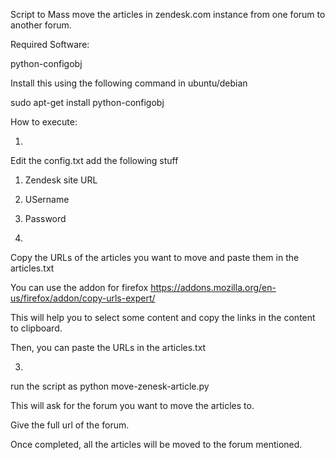 Script to Mass move the articles in zendesk.com instance
from one forum to another forum.



Required Software:

python-configobj

Install this using the following command in ubuntu/debian

sudo apt-get install python-configobj




How to execute:


1.
Edit the config.txt
add the following stuff

1. Zendesk site URL
2. USername
3. Password

2.
Copy the URLs of the articles you want to move and
paste them in the articles.txt

You can use the addon for firefox 
https://addons.mozilla.org/en-us/firefox/addon/copy-urls-expert/

This will help you to select some content and copy the links in the content to clipboard.

Then, you can paste the URLs in the articles.txt

3.
run the script as
python move-zenesk-article.py

This will ask for the forum you want to move the articles to.

Give the full url of the forum.

Once completed, all the articles will be moved to the forum mentioned.
